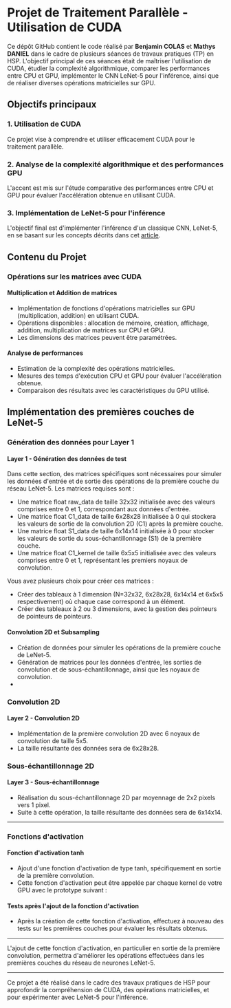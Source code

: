 # Projet de Traitement Parallèle - Utilisation de CUDA

Ce dépôt GitHub contient le code réalisé par **Benjamin COLAS** et **Mathys DANIEL** dans le cadre de plusieurs séances de travaux pratiques (TP) en HSP. L'objectif principal de ces séances était de maîtriser l'utilisation de CUDA, étudier la complexité algorithmique, comparer les performances entre CPU et GPU, implémenter le CNN LeNet-5 pour l'inférence, ainsi que de réaliser diverses opérations matricielles sur GPU.

## Objectifs principaux

### 1. Utilisation de CUDA
Ce projet vise à comprendre et utiliser efficacement CUDA pour le traitement parallèle.

### 2. Analyse de la complexité algorithmique et des performances GPU
L'accent est mis sur l'étude comparative des performances entre CPU et GPU pour évaluer l'accélération obtenue en utilisant CUDA.

### 3. Implémentation de LeNet-5 pour l'inférence
L'objectif final est d'implémenter l'inférence d'un classique CNN, LeNet-5, en se basant sur les concepts décrits dans cet [article](https://www.datasciencecentral.com/profiles/blogs/lenet-5-a-classic-cnn-architecture).

## Contenu du Projet

### Opérations sur les matrices avec CUDA

#### Multiplication et Addition de matrices

- Implémentation de fonctions d'opérations matricielles sur GPU (multiplication, addition) en utilisant CUDA.
- Opérations disponibles : allocation de mémoire, création, affichage, addition, multiplication de matrices sur CPU et GPU.
- Les dimensions des matrices peuvent être paramétrées.

#### Analyse de performances

- Estimation de la complexité des opérations matricielles.
- Mesures des temps d'exécution CPU et GPU pour évaluer l'accélération obtenue.
- Comparaison des résultats avec les caractéristiques du GPU utilisé.

## Implémentation des premières couches de LeNet-5

### Génération des données pour Layer 1

#### Layer 1 - Génération des données de test

Dans cette section, des matrices spécifiques sont nécessaires pour simuler les données d'entrée et de sortie des opérations de la première couche du réseau LeNet-5. Les matrices requises sont :

- Une matrice float raw_data de taille 32x32 initialisée avec des valeurs comprises entre 0 et 1, correspondant aux données d'entrée.
- Une matrice float C1_data de taille 6x28x28 initialisée à 0 qui stockera les valeurs de sortie de la convolution 2D (C1) après la première couche.
- Une matrice float S1_data de taille 6x14x14 initialisée à 0 pour stocker les valeurs de sortie du sous-échantillonnage (S1) de la première couche.
- Une matrice float C1_kernel de taille 6x5x5 initialisée avec des valeurs comprises entre 0 et 1, représentant les premiers noyaux de convolution.

Vous avez plusieurs choix pour créer ces matrices :
- Créer des tableaux à 1 dimension (N=32x32, 6x28x28, 6x14x14 et 6x5x5 respectivement) où chaque case correspond à un élément.
- Créer des tableaux à 2 ou 3 dimensions, avec la gestion des pointeurs de pointeurs de pointeurs.

#### Convolution 2D et Subsampling

- Création de données pour simuler les opérations de la première couche de LeNet-5.
- Génération de matrices pour les données d'entrée, les sorties de convolution et de sous-échantillonnage, ainsi que les noyaux de convolution.
- 
### Convolution 2D

#### Layer 2 - Convolution 2D

- Implémentation de la première convolution 2D avec 6 noyaux de convolution de taille 5x5.
- La taille résultante des données sera de 6x28x28.

### Sous-échantillonnage 2D

#### Layer 3 - Sous-échantillonnage

- Réalisation du sous-échantillonnage 2D par moyennage de 2x2 pixels vers 1 pixel.
- Suite à cette opération, la taille résultante des données sera de 6x14x14.

---

### Fonctions d'activation

#### Fonction d'activation tanh

- Ajout d'une fonction d'activation de type tanh, spécifiquement en sortie de la première convolution.
- Cette fonction d'activation peut être appelée par chaque kernel de votre GPU avec le prototype suivant :

#### Tests après l'ajout de la fonction d'activation

- Après la création de cette fonction d'activation, effectuez à nouveau des tests sur les premières couches pour évaluer les résultats obtenus.

---

L'ajout de cette fonction d'activation, en particulier en sortie de la première convolution, permettra d'améliorer les opérations effectuées dans les premières couches du réseau de neurones LeNet-5.

---

Ce projet a été réalisé dans le cadre des travaux pratiques de HSP pour approfondir la compréhension de CUDA, des opérations matricielles, et pour expérimenter avec LeNet-5 pour l'inférence.
